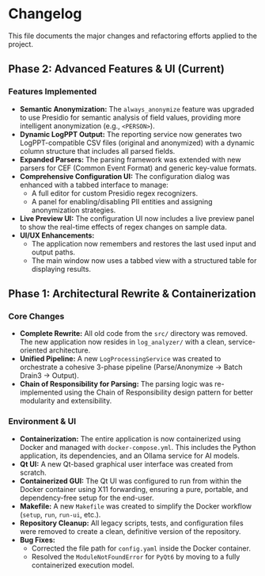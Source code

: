 # Changelog

This file documents the major changes and refactoring efforts applied to the project.

## Phase 2: Advanced Features & UI (Current)

### Features Implemented
- **Semantic Anonymization:** The `always_anonymize` feature was upgraded to use Presidio for semantic analysis of field values, providing more intelligent anonymization (e.g., `<PERSON>`).
- **Dynamic LogPPT Output:** The reporting service now generates two LogPPT-compatible CSV files (original and anonymized) with a dynamic column structure that includes all parsed fields.
- **Expanded Parsers:** The parsing framework was extended with new parsers for CEF (Common Event Format) and generic key-value formats.
- **Comprehensive Configuration UI:** The configuration dialog was enhanced with a tabbed interface to manage:
  - A full editor for custom Presidio regex recognizers.
  - A panel for enabling/disabling PII entities and assigning anonymization strategies.
- **Live Preview UI:** The configuration UI now includes a live preview panel to show the real-time effects of regex changes on sample data.
- **UI/UX Enhancements:**
  - The application now remembers and restores the last used input and output paths.
  - The main window now uses a tabbed view with a structured table for displaying results.

## Phase 1: Architectural Rewrite & Containerization

### Core Changes
- **Complete Rewrite:** All old code from the `src/` directory was removed. The new application now resides in `log_analyzer/` with a clean, service-oriented architecture.
- **Unified Pipeline:** A new `LogProcessingService` was created to orchestrate a cohesive 3-phase pipeline (Parse/Anonymize -> Batch Drain3 -> Output).
- **Chain of Responsibility for Parsing:** The parsing logic was re-implemented using the Chain of Responsibility design pattern for better modularity and extensibility.

### Environment & UI
- **Containerization:** The entire application is now containerized using Docker and managed with `docker-compose.yml`. This includes the Python application, its dependencies, and an Ollama service for AI models.
- **Qt UI:** A new Qt-based graphical user interface was created from scratch.
- **Containerized GUI:** The Qt UI was configured to run from within the Docker container using X11 forwarding, ensuring a pure, portable, and dependency-free setup for the end-user.
- **Makefile:** A new `Makefile` was created to simplify the Docker workflow (`setup`, `run`, `run-ui`, etc.).
- **Repository Cleanup:** All legacy scripts, tests, and configuration files were removed to create a clean, definitive version of the repository.
- **Bug Fixes:**
  - Corrected the file path for `config.yaml` inside the Docker container.
  - Resolved the `ModuleNotFoundError` for `PyQt6` by moving to a fully containerized execution model.
